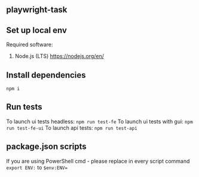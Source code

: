 ## playwright-task

## Set up local env
  Required software:
  1. Node.js (LTS) https://nodejs.org/en/

## Install dependencies
  ```npm i```

  ## Run tests
   To launch ui tests headless:
  ```npm run test-fe```
   To launch ui tests with gui:
  ```npm run test-fe-ui```
   To launch api tests:
  ```npm run test-api```

  ## package.json scripts
  If you are using PowerShell cmd - please replace in every script command
  ```export ENV:``` to ```$env:ENV=```